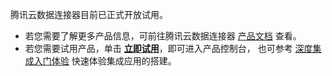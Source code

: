 腾讯云数据连接器目前已正式开放试用。
- 若您需要了解更多产品信息，可前往腾讯云数据连接器 [产品文档](https://cloud.tencent.com/document/product/1270) 查看。
- 若您需要试用产品，单击 **[立即试用](https://console.cloud.tencent.com/ipaas)**，即可进入产品控制台，  也可参考 [深度集成入门体验](https://cloud.tencent.com/document/product/1270/46586) 快速体验集成应用的搭建。 

